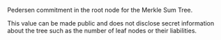 Pedersen commitment in the root node for the Merkle Sum Tree.

This value can be made public and does not disclose secret information about the tree such as the number of leaf nodes or their liabilities.
